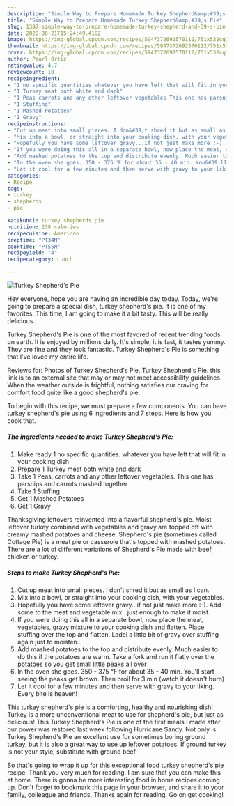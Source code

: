 ```yaml
---
description: "Simple Way to Prepare Homemade Turkey Shepherd&amp;#39;s Pie"
title: "Simple Way to Prepare Homemade Turkey Shepherd&amp;#39;s Pie"
slug: 1387-simple-way-to-prepare-homemade-turkey-shepherd-and-39-s-pie
date: 2020-08-21T15:24:49.410Z
image: https://img-global.cpcdn.com/recipes/5947372692570112/751x532cq70/turkey-shepherds-pie-recipe-main-photo.jpg
thumbnail: https://img-global.cpcdn.com/recipes/5947372692570112/751x532cq70/turkey-shepherds-pie-recipe-main-photo.jpg
cover: https://img-global.cpcdn.com/recipes/5947372692570112/751x532cq70/turkey-shepherds-pie-recipe-main-photo.jpg
author: Pearl Ortiz
ratingvalue: 4.7
reviewcount: 10
recipeingredient:
- "1 no specific quantities whatever you have left that will fit in your cooking dish"
- "1 Turkey meat both white and dark"
- "1 Peas carrots and any other leftover vegetables This one has parsnips and carrots mashed together"
- "1 Stuffing"
- "1 Mashed Potatoes"
- "1 Gravy"
recipeinstructions:
- "Cut up meat into small pieces. I don&#39;t shred it but as small as I can."
- "Mix into a bowl, or straight into your cooking dish, with your vegetables."
- "Hopefully you have some leftover gravy...if not just make more :-). Add some to the meat and vegetable mix...just enough to make it moist."
- "If you were doing this all in a separate bowl, now place the meat, vegetables, gravy mixture to your cooking dish and flatten. Place stuffing over the top and flatten. Ladel a little bit of gravy over stuffing again just to moisten."
- "Add mashed potatoes to the top and distribute evenly. Much easier to do this if the potatoes are warm. Take a fork and run it flatly over the potatoes so you get small little peaks all over"
- "In the oven she goes. 350 - 375 ℉ for about 35 - 40 min. You&#39;ll start seeing the peaks get brown. Then broil for 3 min (watch it doesn&#39;t burn)"
- "Let it cool for a few minutes and then serve with gravy to your liking. Every bite is heaven!"
categories:
- Recipe
tags:
- turkey
- shepherds
- pie

katakunci: turkey shepherds pie 
nutrition: 238 calories
recipecuisine: American
preptime: "PT34M"
cooktime: "PT55M"
recipeyield: "4"
recipecategory: Lunch

---
```



![Turkey Shepherd&#39;s Pie](https://img-global.cpcdn.com/recipes/5947372692570112/751x532cq70/turkey-shepherds-pie-recipe-main-photo.jpg)

Hey everyone, hope you are having an incredible day today. Today, we're going to prepare a special dish, turkey shepherd&#39;s pie. It is one of my favorites. This time, I am going to make it a bit tasty. This will be really delicious.

Turkey Shepherd&#39;s Pie is one of the most favored of recent trending foods on earth. It is enjoyed by millions daily. It's simple, it is fast, it tastes yummy. They are fine and they look fantastic. Turkey Shepherd&#39;s Pie is something that I've loved my entire life.

Reviews for: Photos of Turkey Shepherd&#39;s Pie. Turkey Shepherd&#39;s Pie. this link is to an external site that may or may not meet accessibility guidelines. When the weather outside is frightful, nothing satisfies our craving for comfort food quite like a good shepherd&#39;s pie.


To begin with this recipe, we must prepare a few components. You can have turkey shepherd&#39;s pie using 6 ingredients and 7 steps. Here is how you cook that.

<!--inarticleads1-->

##### The ingredients needed to make Turkey Shepherd&#39;s Pie:

1. Make ready 1 no specific quantities. whatever you have left that will fit in your cooking dish
1. Prepare 1 Turkey meat both white and dark
1. Take 1 Peas, carrots and any other leftover vegetables. This one has parsnips and carrots mashed together
1. Take 1 Stuffing
1. Get 1 Mashed Potatoes
1. Get 1 Gravy


Thanksgiving leftovers reinvented into a flavorful shepherd&#39;s pie. Moist leftover turkey combined with vegetables and gravy are topped off with creamy mashed potatoes and cheese. Shepherd&#39;s pie (sometimes called Cottage Pie) is a meat pie or casserole that&#39;s topped with mashed potatoes. There are a lot of different variations of Shepherd&#39;s Pie made with beef, chicken or turkey. 

<!--inarticleads2-->

##### Steps to make Turkey Shepherd&#39;s Pie:

1. Cut up meat into small pieces. I don&#39;t shred it but as small as I can.
1. Mix into a bowl, or straight into your cooking dish, with your vegetables.
1. Hopefully you have some leftover gravy...if not just make more :-). Add some to the meat and vegetable mix...just enough to make it moist.
1. If you were doing this all in a separate bowl, now place the meat, vegetables, gravy mixture to your cooking dish and flatten. Place stuffing over the top and flatten. Ladel a little bit of gravy over stuffing again just to moisten.
1. Add mashed potatoes to the top and distribute evenly. Much easier to do this if the potatoes are warm. Take a fork and run it flatly over the potatoes so you get small little peaks all over
1. In the oven she goes. 350 - 375 ℉ for about 35 - 40 min. You&#39;ll start seeing the peaks get brown. Then broil for 3 min (watch it doesn&#39;t burn)
1. Let it cool for a few minutes and then serve with gravy to your liking. Every bite is heaven!


This turkey shepherd&#39;s pie is a comforting, healthy and nourishing dish! Turkey is a more unconventional meat to use for shepherd&#39;s pie, but just as delicious! This Turkey Shepherd&#39;s Pie is one of the first meals I made after our power was restored last week following Hurricane Sandy. Not only is Turkey Shepherd&#39;s Pie an excellent use for sometimes boring ground turkey, but it is also a great way to use up leftover potatoes. If ground turkey is not your style, substitute with ground beef. 

So that's going to wrap it up for this exceptional food turkey shepherd&#39;s pie recipe. Thank you very much for reading. I am sure that you can make this at home. There is gonna be more interesting food in home recipes coming up. Don't forget to bookmark this page in your browser, and share it to your family, colleague and friends. Thanks again for reading. Go on get cooking!

